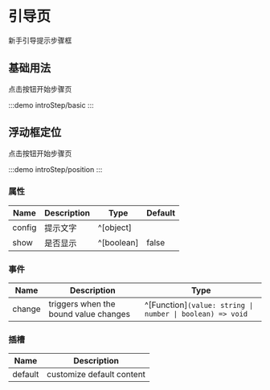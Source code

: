 # 引导页
新手引导提示步骤框

## 基础用法
点击按钮开始步骤页

:::demo
introStep/basic
:::

## 浮动框定位
点击按钮开始步骤页

:::demo
introStep/position
:::

### 属性

| Name                  | Description                          | Type                                     | Default |
| --------------------- | ------------------------------------ | ---------------------------------------- | ------- |
|	config	 | 提示文字   | ^[object]      | 	|
|	show	 |  是否显示  | ^[boolean]      | false	|



### 事件

| Name   | Description                           | Type                                                      |
| ------ | ------------------------------------- | --------------------------------------------------------- |
| change | triggers when the bound value changes | ^[Function]`(value: string \| number \| boolean) => void` |

### 插槽

| Name    | Description               |
| ------- | ------------------------- |
| default | customize default content |

